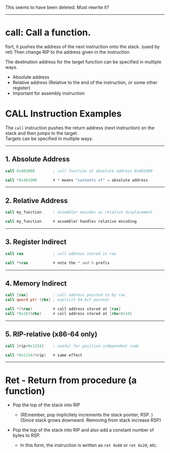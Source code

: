 This seems to have been deleted. Must rewrite it? 


--- 
# call: Call a function. 
fisrt, it pushes the address of the next instruction onto the stack. (used by ret)
Then change RIP to the address given in the instruction


The destination address for the target function can be specified in multiple ways. 
- Absolute address 
- Relative address (Relative to the end of the instruction, or some other register)
- Important for assembly instruction


# CALL Instruction Examples

The `call` instruction pushes the return address (next instruction) on the stack and then jumps to the target.  
Targets can be specified in multiple ways:

---

## 1. Absolute Address

```asm intel
call 0x401000        ; call function at absolute address 0x401000
```

```asm gas
call *0x401000       # * means "contents of" → absolute address
```

---

## 2. Relative Address

```asm intel
call my_function     ; assembler encodes as relative displacement
```

```asm gas
call my_function     # assembler handles relative encoding
```

---

## 3. Register Indirect

```asm intel
call rax             ; call address stored in rax
```

```asm gas
call *%rax           # note the * and % prefix
```

---

## 4. Memory Indirect

```asm intel
call [rax]           ; call address pointed to by rax
call qword ptr [rbx] ; explicit 64-bit pointer
```

```asm gas
call *(%rax)         # call address stored at [rax]
call *0x10(%rbx)     # call address stored at [rbx+0x10]
```

---

## 5. RIP-relative (x86-64 only)

```asm intel
call [rip+0x1234]    ; useful for position-independent code
```

```asm gas
call *0x1234(%rip)   # same effect
```


--- 
# Ret - Return from procedure (a function)
- Pop the top of the stack into RIP 
    - (REmember, pop implicitely increments the stack pointer, RSP. ) {Since stack grows downward. Removing from stack increase RSP}


- Pop the top of the stack into RIP and also add a constant number of bytes to RSP. 
    - In this form, the instruction is written as `ret 0x08` or `ret 0x20`, etc. 
